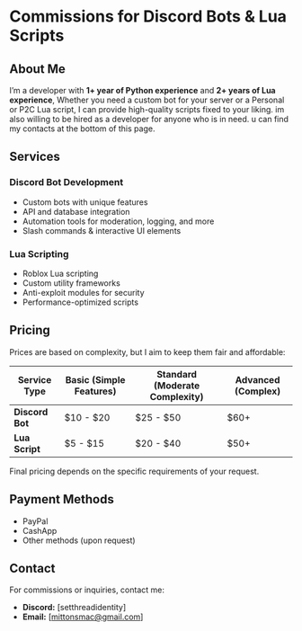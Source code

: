 # Commissions for Discord Bots & Lua Scripts  

## About Me  
I’m a developer with **1+ year of Python experience** and **2+ years of Lua experience**, Whether you need a custom bot for your server or a Personal or P2C Lua script, I can provide high-quality scripts fixed to your liking. im also willing to be hired as a developer for anyone who is in need. u can find my contacts at the bottom of this page.

## Services 

### Discord Bot Development  
- Custom bots with unique features  
- API and database integration  
- Automation tools for moderation, logging, and more  
- Slash commands & interactive UI elements  

### Lua Scripting  
- Roblox Lua scripting  
- Custom utility frameworks  
- Anti-exploit modules for security  
- Performance-optimized scripts  

## Pricing  

Prices are based on complexity, but I aim to keep them fair and affordable:  

| Service Type       | Basic (Simple Features) | Standard (Moderate Complexity) | Advanced (Complex) |
|--------------------|------------------------|--------------------------------|----------------------------|
| **Discord Bot**   | $10 - $20                | $25 - $50                      | $60+                        |
| **Lua Script**    | $5 - $15                | $20 - $40                      | $50+                        |  

Final pricing depends on the specific requirements of your request.  

## Payment Methods  
- PayPal  
- CashApp  
- Other methods (upon request)  

## Contact 
For commissions or inquiries, contact me:  
- **Discord:** [setthreadidentity]  
- **Email:** [mittonsmac@gmail.com]  
